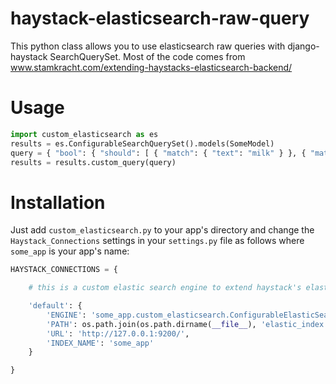 # haystack-elasticsearch-raw-query
This python class allows you to use elasticsearch raw queries with django-haystack SearchQuerySet. Most of the code comes from www.stamkracht.com/extending-haystacks-elasticsearch-backend/

# Usage

```python
import custom_elasticsearch as es
results = es.ConfigurableSearchQuerySet().models(SomeModel)
query = { "bool": { "should": [ { "match": { "text": "milk" } }, { "match": { "text": "yogurt" } } ] } }
results = results.custom_query(query)
```

# Installation

Just add `custom_elasticsearch.py` to your app's directory and change the `Haystack_Connections` settings in your `settings.py` file as follows where `some_app` is your app's name:

```python
HAYSTACK_CONNECTIONS = {

    # this is a custom elastic search engine to extend haystack's elasticsearch

    'default': {
        'ENGINE': 'some_app.custom_elasticsearch.ConfigurableElasticSearchEngine',
        'PATH': os.path.join(os.path.dirname(__file__), 'elastic_index'),
        'URL': 'http://127.0.0.1:9200/',
        'INDEX_NAME': 'some_app'
    }

}
```
